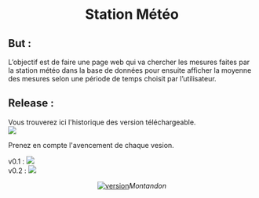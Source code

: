 <h1 align="center"> Station Météo </h1>
<h2>But :</h2>
L’objectif est de faire une page web qui va chercher les mesures faites par la station météo dans la base de données pour ensuite afficher la moyenne des mesures selon une période de temps choisit par l’utilisateur.

<h2>Release :</h2>
<p>
  Vous trouverez ici l'historique des version téléchargeable.</br>
  <a href="https://github.com/Montandon-Varoda/StationMeteo/releases"><img src="https://img.shields.io/github/v/release/Montandon-Varoda/StationMeteo?include_prereleases"></a>
</p>
Prenez en compte l'avencement de chaque vesion.
<p>
  v0.1 : <img src="https://progress-bar.dev/100/"/></br>
  v0.2 : <img src="https://progress-bar.dev/34/"/>
</p>
<p align="center">
  <a href="https://github.com/Montandon-Varoda/"><img src="https://img.shields.io/badge/My-GitHub-red.svg" alt="version"/></a><i>Montandon</i>
</p>
